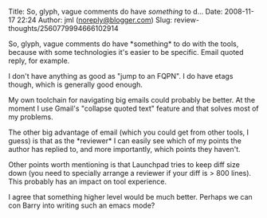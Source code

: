 Title: So, glyph, vague comments do have *something* to d...
Date: 2008-11-17 22:24
Author: jml (noreply@blogger.com)
Slug: review-thoughts/2560779994666102914

So, glyph, vague comments do have \*something\* to do with the tools,
because with some technologies it's easier to be specific. Email quoted
reply, for example.  
  
I don't have anything as good as "jump to an FQPN". I do have etags
though, which is generally good enough.  
  
My own toolchain for navigating big emails could probably be better. At
the moment I use Gmail's "collapse quoted text" feature and that solves
most of my problems.  
  
The other big advantage of email (which you could get from other tools,
I guess) is that as the \*reviewer\* I can easily see which of my points
the author has replied to, and more importantly, which points they
haven't.  
  
Other points worth mentioning is that Launchpad tries to keep diff size
down (you need to specially arrange a reviewer if your diff is \> 800
lines). This probably has an impact on tool experience.  
  
I agree that something higher level would be much better. Perhaps we can
con Barry into writing such an emacs mode?

